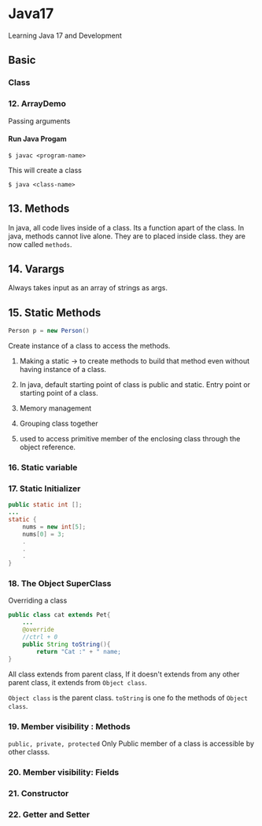 # Java17
Learning Java 17 and Development




## Basic 
### Class

### 12. ArrayDemo
Passing arguments  


#### Run Java Progam

```shell
$ javac <program-name>
``` 
This will create a class  

```shell
$ java <class-name> 
```  

## 13. Methods

In java, all code lives inside of a class. Its a function apart of the class. In java, methods cannot live alone. They are to placed inside class. they are now called `methods`.


## 14. Varargs
Always takes input as an array of strings as args. 


##  15. Static Methods

```java
Person p = new Person()
```
Create instance of a class to access the methods. 

1. Making a static -> to create methods to build that method even without having instance of a class. 

2. In java, default starting point of class is public and static. Entry point or starting point of a class.

3. Memory management
4. Grouping class together
5. used to access primitive member of the enclosing class through the object reference.

### 16. Static variable


### 17. Static Initializer


```java
public static int [];
...
static {
    nums = new int[5];
    nums[0] = 3;
    .
    .
    .
}
```
### 18. The Object SuperClass

Overriding a class
```java
public class cat extends Pet{
    ...
    @override
    //ctrl + 0
    public String toString(){
        return "Cat :" + " name;
}

```
All class extends from parent class, If it doesn't extends from any other parent class, it extends from `Object class`.

`Object class` is the parent class. `toString` is one fo the methods of `Object class`.

### 19. Member visibility : Methods

```public, private, protected```
Only Public member of a class is accessible by other classs.

### 20. Member visibility: Fields


### 21. Constructor
### 22. Getter and Setter

